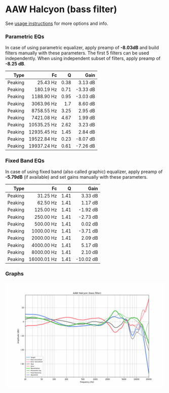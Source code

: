 # AAW Halcyon (bass filter)
See [usage instructions](https://github.com/jaakkopasanen/AutoEq#usage) for more options and info.

### Parametric EQs
In case of using parametric equalizer, apply preamp of **-8.03dB** and build filters manually
with these parameters. The first 5 filters can be used independently.
When using independent subset of filters, apply preamp of **-8.25 dB**.

| Type    | Fc          |    Q | Gain     |
|--------:|------------:|-----:|---------:|
| Peaking | 25.43 Hz    | 0.38 | 3.13 dB  |
| Peaking | 180.19 Hz   | 0.71 | -3.33 dB |
| Peaking | 1188.90 Hz  | 0.95 | -3.03 dB |
| Peaking | 3063.96 Hz  | 1.7  | 8.60 dB  |
| Peaking | 8758.55 Hz  | 3.25 | 2.95 dB  |
| Peaking | 7421.08 Hz  | 4.67 | 1.99 dB  |
| Peaking | 10535.25 Hz | 2.62 | 3.23 dB  |
| Peaking | 12935.45 Hz | 1.45 | 2.84 dB  |
| Peaking | 19522.84 Hz | 0.23 | -8.07 dB |
| Peaking | 19937.24 Hz | 0.61 | -7.26 dB |

### Fixed Band EQs
In case of using fixed band (also called graphic) equalizer, apply preamp of **-5.79dB**
(if available) and set gains manually with these parameters.

| Type    | Fc          |    Q | Gain      |
|--------:|------------:|-----:|----------:|
| Peaking | 31.25 Hz    | 1.41 | 3.33 dB   |
| Peaking | 62.50 Hz    | 1.41 | 1.17 dB   |
| Peaking | 125.00 Hz   | 1.41 | -1.92 dB  |
| Peaking | 250.00 Hz   | 1.41 | -2.73 dB  |
| Peaking | 500.00 Hz   | 1.41 | 0.02 dB   |
| Peaking | 1000.00 Hz  | 1.41 | -3.71 dB  |
| Peaking | 2000.00 Hz  | 1.41 | 2.09 dB   |
| Peaking | 4000.00 Hz  | 1.41 | 5.17 dB   |
| Peaking | 8000.00 Hz  | 1.41 | 2.10 dB   |
| Peaking | 16000.01 Hz | 1.41 | -10.02 dB |

### Graphs
![](./AAW%20Halcyon%20(bass%20filter).png)